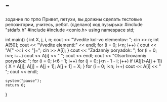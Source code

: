 # -
зодание по трпо 
Привет, петухи, вы должны сделать тестовые репозитории, учитесь, ребят.
(сделано)
код пузырька:
#include "stdafx.h"
#include <iostream>
#include <conio.h>
using namespace std;

int main()
{
	int X, j, i, n;
	cout << "Vvedite kol-vo elementov: ";
	cin >> n;
	int A[50];
	cout << "Vvedite elementi:" << endl;
	for (i = 0; i<n; i++) {
		cout << "A[" << i << "]=";
		cin >> A[i];
	}
	cout << "Zadanniy poryadok: ";
	for (i = 0; i<n; i++)
		cout << A[i] << " ";
	cout << endl;
	cout << "Otsortirovanniy poryadok: ";
	for (i = 0; i<6 - 1; i++)
		for (j = 0; j<n - 1 - i; j++)
			if (A[j]>A[j + 1]) {
				X = A[j];
				A[j] = A[j + 1];
				A[j + 1] = X;
			}
	for (i = 0; i<n; i++)
		cout << A[i] << " ";
	cout << endl;

	system("pause");
	return 0;
}
